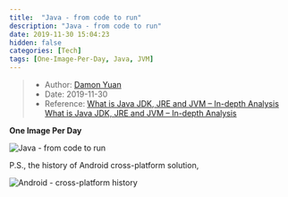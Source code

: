 ```yaml
---
title:  "Java - from code to run"
description: "Java - from code to run"
date: 2019-11-30 15:04:23
hidden: false
categories: [Tech]
tags: [One-Image-Per-Day, Java, JVM]
---
```


> * Author: [Damon Yuan](https://www.damonyuan.com)
> * Date: 2019-11-30
> * Reference: 
> [What is Java JDK, JRE and JVM – In-depth Analysis](https://howtodoinjava.com/java/basics/jdk-jre-jvm/)
> [What is Java JDK, JRE and JVM – In-depth Analysis](https://howtodoinjava.com/java/basics/jdk-jre-jvm/)


**One Image Per Day**

![Java - from code to run]({{site.url}}/images/2019-11-30-Java-from-code-to-run/java_from_code_to_run.png "Java - from code to run")

P.S., the history of Android cross-platform solution,

![Android - cross-platform history]({{site.url}}/images/2019-11-30-Java-from-code-to-run/android_cross_platform_solution_history.png "Android - cross-platform history")
